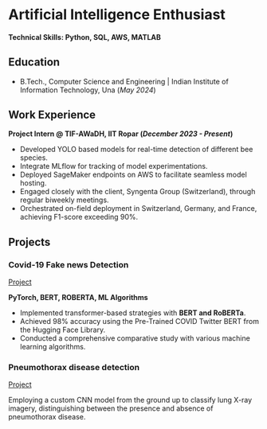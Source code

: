 # Artificial Intelligence Enthusiast

#### Technical Skills: Python, SQL, AWS, MATLAB

## Education
- B.Tech., Computer Science and Engineering | Indian Institute of Information Technology, Una (_May 2024_)								       		

## Work Experience
**Project Intern @ TIF-AWaDH, IIT Ropar (_December 2023 - Present_)**
- Developed YOLO based models for real-time detection of different bee species.
- Integrate MLflow for tracking of model experimentations.
- Deployed SageMaker endpoints on AWS to facilitate seamless model hosting.
- Engaged closely with the client, Syngenta Group (Switzerland), through regular biweekly meetings.
- Orchestrated on-field deployment in Switzerland, Germany, and France, achieving F1-score exceeding 90%.


## Projects
### Covid-19 Fake news Detection
[Project]([https://www.mdpi.com/1424-8220/22/8/3048](https://github.com/sahil161102/Covid-19-FakeNews-Classification/blob/main/CT_BERT.ipynb))

**PyTorch, BERT, ROBERTA, ML Algorithms**
- Implemented transformer-based strategies with **BERT and RoBERTa**.
- Achieved 98% accuracy using the Pre-Trained COVID Twitter BERT from the Hugging Face Library.
- Conducted a comprehensive comparative study with various machine learning algorithms.

### Pneumothorax disease detection
[Project]([https://www.mdpi.com/1424-8220/22/11/4240](https://colab.research.google.com/drive/1tkm9hI4LMtBMaxe46sX3Z0K6fbzeam75))

Employing a custom CNN model from the ground up to classify lung X-ray imagery, distinguishing between the
presence and absence of pneumothorax disease.

